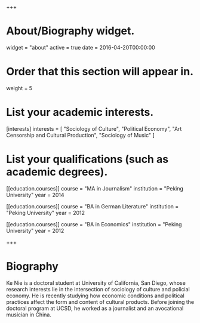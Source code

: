 +++
# About/Biography widget.
widget = "about"
active = true
date = 2016-04-20T00:00:00

# Order that this section will appear in.
weight = 5

# List your academic interests.
[interests]
  interests = [
    "Sociology of Culture",
    "Political Economy",
    "Art Censorship and Cultural Production",
    "Sociology of Music"
  ]

# List your qualifications (such as academic degrees).
[[education.courses]]
  course = "MA in Journalism"
  institution = "Peking University"
  year = 2014

[[education.courses]]
  course = "BA in German Literature"
  institution = "Peking University"
  year = 2012

[[education.courses]]
  course = "BA in Economics"
  institution = "Peking University"
  year = 2012
 
+++

# Biography

Ke Nie is a doctoral student at University of California, San Diego, whose research interests lie in the intersection of sociology of culture and policial economy. He is recently studying how economic conditions and political practices affect the form and content of cultural products. Before joining the doctoral program at UCSD, he worked as a journalist and an avocational musician in China.

